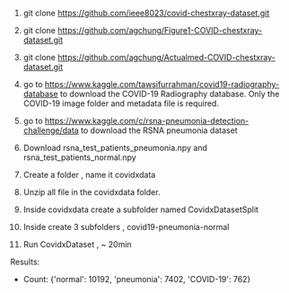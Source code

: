 
1. git clone https://github.com/ieee8023/covid-chestxray-dataset.git
2. git clone https://github.com/agchung/Figure1-COVID-chestxray-dataset.git
3. git clone https://github.com/agchung/Actualmed-COVID-chestxray-dataset.git
4. go to https://www.kaggle.com/tawsifurrahman/covid19-radiography-database to download the COVID-19 Radiography database. Only the COVID-19 image folder and metadata file is required. 
5. go to https://www.kaggle.com/c/rsna-pneumonia-detection-challenge/data to download the RSNA pneumonia dataset
6. Download rsna_test_patients_pneumonia.npy and rsna_test_patients_normal.npy



1. Create a folder , name it covidxdata
2. Unzip all file in the covidxdata folder.
3. Inside covidxdata create a subfolder named CovidxDatasetSplit
4. Inside create 3 subfolders , covid19-pneumonia-normal
5. Run CovidxDataset ,  ~ 20min

Results:

- Count:  {'normal': 10192, 'pneumonia': 7402, 'COVID-19': 762}
